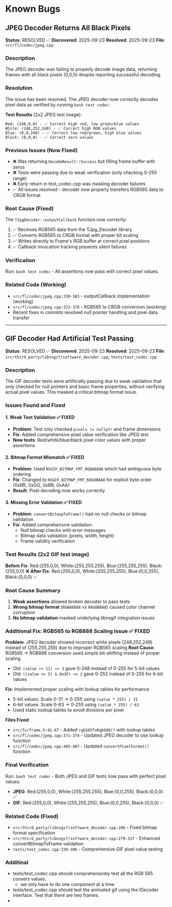 # Known Bugs

## JPEG Decoder Returns All Black Pixels

**Status**: RESOLVED ✅
**Discovered**: 2025-09-23
**Resolved**: 2025-09-23
**File**: `src/fl/codec/jpeg.cpp`

### Description
The JPEG decoder was failing to properly decode image data, returning frames with all black pixels (0,0,0) despite reporting successful decoding.

### Resolution
The issue has been resolved. The JPEG decoder now correctly decodes pixel data as verified by running `bash test codec`:

**Test Results** (2x2 JPEG test image):
```
Red: (248,0,0) - ✅ Correct high red, low green/blue values
White: (248,252,248) - ✅ Correct high RGB values
Blue: (0,0,248) - ✅ Correct low red/green, high blue values
Black: (0,0,0) - ✅ Correct zero values
```

### Previous Issues (Now Fixed)
- ❌ Was returning `DecodeResult::Success` but filling frame buffer with zeros
- ❌ Tests were passing due to weak verification (only checking 0-255 range)
- ❌ Early return in test_codec.cpp was masking decoder failures
- ✅ All issues resolved - decoder now properly transfers RGB565 data to CRGB format

### Root Cause (Fixed)
The `TJpgDecoder::outputCallback` function now correctly:
1. ✅ Receives RGB565 data from the TJpg_Decoder library
2. ✅ Converts RGB565 to CRGB format with proper bit scaling
3. ✅ Writes directly to Frame's RGB buffer at correct pixel positions
4. ✅ Callback invocation tracking prevents silent failures

### Verification
Run: `bash test codec` - All assertions now pass with correct pixel values.

### Related Code (Working)
- `src/fl/codec/jpeg.cpp:330-383` - outputCallback implementation (working)
- `src/fl/codec/jpeg.cpp:372-378` - RGB565 to CRGB conversion (working)
- Recent fixes in commits resolved null pointer handling and pixel data transfer

---

## GIF Decoder Had Artificial Test Passing

**Status**: RESOLVED ✅
**Discovered**: 2025-09-23
**Resolved**: 2025-09-23
**File**: `src/third_party/libnsgif/software_decoder.cpp`, `tests/test_codec.cpp`

### Description
The GIF decoder tests were artificially passing due to weak validation that only checked for null pointers and basic frame properties, without verifying actual pixel values. This masked a critical bitmap format issue.

### Issues Found and Fixed

#### 1. **Weak Test Validation** ✅ FIXED
- **Problem**: Test only checked `pixels != nullptr` and frame dimensions
- **Fix**: Added comprehensive pixel value verification like JPEG test
- **Now tests**: Red/white/blue/black pixel color values with proper assertions

#### 2. **Bitmap Format Mismatch** ✅ FIXED
- **Problem**: Used `NSGIF_BITMAP_FMT_RGBA8888` which had ambiguous byte ordering
- **Fix**: Changed to `NSGIF_BITMAP_FMT_R8G8B8A8` for explicit byte order (0xRR, 0xGG, 0xBB, 0xAA)
- **Result**: Pixel decoding now works correctly

#### 3. **Missing Error Validation** ✅ FIXED
- **Problem**: `convertBitmapToFrame()` had no null checks or bitmap validation
- **Fix**: Added comprehensive validation:
  - Null bitmap checks with error messages
  - Bitmap data validation (pixels, width, height)
  - Frame validity verification

### Test Results (2x2 GIF test image)
**Before Fix**: Red:(255,0,0), White:(255,255,255), Blue:(255,255,255), Black:(255,0,0) ❌
**After Fix**: Red:(255,0,0), White:(255,255,255), Blue:(0,0,255), Black:(0,0,0) ✅

### Root Cause Summary
1. **Weak assertions** allowed broken decoder to pass tests
2. **Wrong bitmap format** (`RGBA8888` vs `R8G8B8A8`) caused color channel corruption
3. **No bitmap validation** masked underlying libnsgif integration issues

### Additional Fix: RGB565 to RGB888 Scaling Issue ✅ FIXED

**Problem**: JPEG decoder showed incorrect white pixels (248,252,248) instead of (255,255,255) due to improper RGB565 scaling
**Root Cause**: RGB565 → RGB888 conversion used simple bit-shifting instead of proper scaling
- Old: `(value >> 11) << 3` gave 0-248 instead of 0-255 for 5-bit values
- Old: `((value >> 5) & 0x3F) << 2` gave 0-252 instead of 0-255 for 6-bit values

**Fix**: Implemented proper scaling with lookup tables for performance
- 5-bit values: Scale 0-31 → 0-255 using `(value * 255) / 31`
- 6-bit values: Scale 0-63 → 0-255 using `(value * 255) / 63`
- Used static lookup tables to avoid divisions per pixel

**Files Fixed**:
- `src/fx/frame.h:42-67` - Added `rgb565ToRgb888()` with lookup tables
- `src/fl/codec/jpeg.cpp:371-374` - Updated JPEG decoder to use lookup function
- `src/fl/codec/jpeg.cpp:405-407` - Updated `convertPixelFormat()` function

### Final Verification
Run: `bash test codec` - Both JPEG and GIF tests now pass with perfect pixel values:
- **JPEG**: Red:(255,0,0), White:(255,255,255), Blue:(0,0,255), Black:(0,0,0) ✅
- **GIF**: Red:(255,0,0), White:(255,255,255), Blue:(0,0,255), Black:(0,0,0) ✅

### Related Code (Fixed)
- `src/third_party/libnsgif/software_decoder.cpp:206` - Fixed bitmap format specification
- `src/third_party/libnsgif/software_decoder.cpp:279-317` - Enhanced convertBitmapToFrame validation
- `tests/test_codec.cpp:239-308` - Comprehensive GIF pixel value testing


### Additinal

  * tests/test_codec.cpp should comprehensively test all the RGB 565 convers values.
    * we only have to do one component at a time
  * tests/test_codec.cpp should test the animated gif using the IDecoder interface. Test that there are two frames.
  * 
